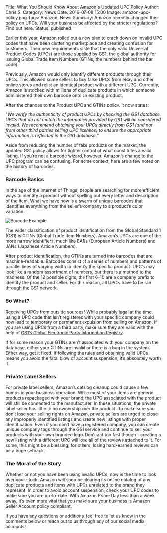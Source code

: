 Title: What You Should Know About Amazon's Updated UPC Policy
Author: Chris S.
Category: News
Date: 2016-07-08 15:00
Image: amazon-upc-policy.png
Tags: Amazon, News
Summary: Amazon recently changed their policy on UPCs. Will your business be affected by the stricter regulations? Find out here. 
Status: published

Earlier this year, Amazon rolled out a new plan to crack down on invalid UPC codes that have been cluttering marketplace and creating confusion for customers. Their new requirements state that the only valid Universal Product Codes (UPCs) are those supplied by [GS1](https://www.gs1uk.org/), the global authority for issuing Global Trade Item Numbers (GTINs, the numbers behind the bar code).

Previously, Amazon would only identify different products through their UPCs. This allowed some sellers to buy false UPCs from eBay and other online stores and relist an identical product with a different UPC. Currently, Amazon is stocked with millions of duplicate products in which someone administered their own barcode onto an existing product. 

After the changes to the Product UPC and GTINs policy, it now states: 

"*We verify the authenticity of product UPCs by checking the GS1 database. UPCs that do not match the information provided by GS1 will be considered invalid. We recommend obtaining your UPCs directly from GS1 (and not from other third parties selling UPC licenses) to ensure the appropriate information is reflected in the GS1 database.*"

Aside from reducing the number of fake products on the market, the updated GS1 policy allows for tighter control of what constitutes a valid listing. If you’re not a barcode wizard, however, Amazon’s change to the UPC program can be confusing. For some context, here are a few notes on the history of barcodes. 

### Barcode Basics

In the age of the Internet of Things, people are searching for more efficient ways to identify a product without spelling out every letter and description of the item. What we have now is a swarm of unique barcodes that identifies everything from the seller’s company to a product’s color variation. 

![Barcode Example](/images/blog/2016/07/barcode-example.png)

The wider classification of product identification from the Global Standard 1 (GS1) is GTINs (Global Trade Item Numbers). Amazon’s UPCs are one of the more narrow identifiers, much like EANs (European Article Numbers) and JANs (Japanese Article Numbers). 

After product identification, the GTINs are turned into barcodes that are machine-readable. Barcodes consist of a series of numbers and patterns of parallel lines of varying width to identify the specific product. UPC’s may look like a random assortment of numbers, but there is a method to the madness. Of the 12 possible digits, the first 6-10 are a company prefix to identify the product and seller. For this reason, all UPC’s have to be ran through the GS1 network. 

### So What?

Receiving UPCs from outside sources? While probably legal at the time, using a UPC code that isn’t registered with your specific company could now lead to temporary or permanent expulsion from selling on Amazon. If you are using UPCs from a third party, make sure they are valid with the help of [GS1’s Global Electronic Party Information Registry](http://gepir.gs1.org/v32/xx/default.aspx?Lang=en-US/). 

If for some reason your GTINs aren’t associated with your company on the database, either your GTINs are invalid or there is a bug in the system. Either way, get it fixed. If following the rules and obtaining valid UPCs means you avoid the fatal blow of account suspension, it’s absolutely worth it..

### Private Label Sellers

For private label sellers, Amazon’s catalog cleanup could cause a few bumps in your business operation. While most of your items are generic products repackaged with your brand, the UPC associated with the product will still be connected to the manufacturer. In these situations, the private label seller has little to no ownership over the product. To make sure you don’t lose your selling rights on Amazon, private sellers are urged to close any improperly identified listings and create new listings with proper identification. Even if you don’t have a registered company, you can create unique company tags through the GS1 service and continue to sell your products with your own branded logo. Don’t act too fast though - creating a new listing with a different UPC will lose all of the reviews attached to it. For some, this might be a blessing; for others, losing hard-earned reviews can be a huge setback.

### The Moral of the Story

Whether or not you have been using invalid UPCs, now is the time to look over your stock. Amazon will soon be clearing its online catalog of any duplicate products and items with UPCs unrelated to the brand they represent. In order to avoid account suspension, check your UPC codes to make sure you are up-to-date. With Amazon Prime Day less than a week away, it’s even more vital that you make sure your business is Amazon Seller Account policy compliant. 

If you have any questions or additions, feel free to let us know in the comments below or reach out to us through any of our social media accounts!
